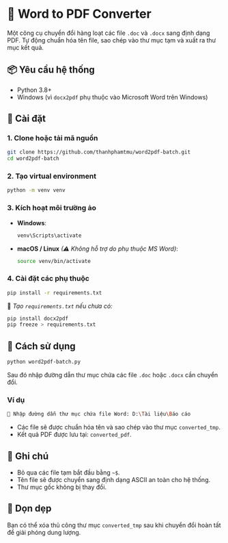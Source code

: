 # 🧾 Word to PDF Converter

Một công cụ chuyển đổi hàng loạt các file `.doc` và `.docx` sang định dạng PDF. Tự động chuẩn hóa tên file, sao chép vào thư mục tạm và xuất ra thư mục kết quả.

## 📦 Yêu cầu hệ thống

- Python 3.8+
- Windows (vì `docx2pdf` phụ thuộc vào Microsoft Word trên Windows)

## 📁 Cài đặt

### 1. Clone hoặc tải mã nguồn

```bash
git clone https://github.com/thanhphamtmu/word2pdf-batch.git
cd word2pdf-batch
```

### 2. Tạo virtual environment

```bash
python -m venv venv
```

### 3. Kích hoạt môi trường ảo

- **Windows**:

  ```bash
  venv\Scripts\activate
  ```

- **macOS / Linux** _(⚠ Không hỗ trợ do phụ thuộc MS Word)_:

  ```bash
  source venv/bin/activate
  ```

### 4. Cài đặt các phụ thuộc

```bash
pip install -r requirements.txt
```

📄 _Tạo `requirements.txt` nếu chưa có:_

```bash
pip install docx2pdf
pip freeze > requirements.txt
```

## 🚀 Cách sử dụng

```bash
python word2pdf-batch.py
```

Sau đó nhập đường dẫn thư mục chứa các file `.doc` hoặc `.docx` cần chuyển đổi.

### Ví dụ

```bash
📁 Nhập đường dẫn thư mục chứa file Word: D:\Tài liệu\Báo cáo
```

- Các file sẽ được chuẩn hóa tên và sao chép vào thư mục `converted_tmp`.
- Kết quả PDF được lưu tại: `converted_pdf`.

## 🔐 Ghi chú

- Bỏ qua các file tạm bắt đầu bằng `~$`.
- Tên file sẽ được chuyển sang định dạng ASCII an toàn cho hệ thống.
- Thư mục gốc không bị thay đổi.

## 🧹 Dọn dẹp

Bạn có thể xóa thủ công thư mục `converted_tmp` sau khi chuyển đổi hoàn tất để giải phóng dung lượng.
